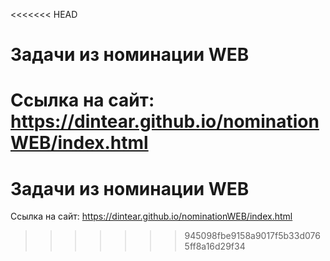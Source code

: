<<<<<<< HEAD
# Задачи из номинации WEB
Ссылка на сайт: https://dintear.github.io/nominationWEB/index.html
=======
# Задачи из номинации WEB
Ссылка на сайт: https://dintear.github.io/nominationWEB/index.html
>>>>>>> 945098fbe9158a9017f5b33d0765ff8a16d29f34
